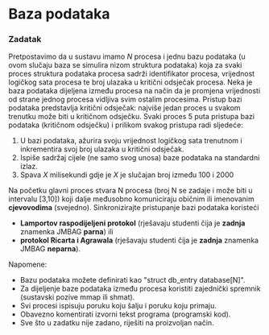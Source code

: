 # Baza podataka
### Zadatak

Pretpostavimo da u sustavu imamo *N* procesa i jednu bazu podataka (u ovom slučaju baza se simulira nizom struktura podataka) koja za svaki proces struktura podataka procesa sadrži identifikator procesa, vrijednost logičkog sata procesa te broj ulazaka u kritični odsječak procesa. Neka je baza podataka dijeljena između procesa na način da je promjena vrijednosti od strane jednog procesa vidljiva svim ostalim procesima. Pristup bazi podataka predstavlja kritični odsječak: najviše jedan proces u svakom trenutku može biti u kritičnom odsječku. Svaki proces 5 puta pristupa bazi podataka (kritičnom odsječku) i prilikom svakog pristupa radi sljedeće:

1. U bazi podataka, ažurira svoju vrijednost logičkog sata trenutnom i inkrementira svoj broj ulazaka u kritični odsječak.
2. Ispiše sadržaj cijele (ne samo svog unosa) baze podataka na standardni izlaz.
3. Spava *X* milisekundi gdje je *X* je slučajan broj između 100 i 2000

Na početku glavni proces stvara N  procesa (broj N se zadaje i može biti u intervalu [3,10]) koji dalje međusobno komuniciraju običnim ili imenovanim __cjevovodima__ (svejedno). Sinkronizirajte pristupanje bazi podataka koristeći

- __Lamportov raspodijeljeni protokol__ (rješavaju studenti čija je __zadnja__ znamenka JMBAG __parna__) ili
- __protokol Ricarta i Agrawala__ (rješavaju studenti čija je __zadnja__ znamenka JMBAG __neparna__).

Napomene:

- Bazu podataka možete definirati kao "struct db_entry database[N]".
- Za dijeljenje baze podataka između procesa koristiti zajednički spremnik (sustavski pozive mmap ili shmat).
- Svi procesi ispisuju poruku koju šalju i poruku koju primaju.
- Obavezno komentirati izvorni tekst programa (programski kod).
- Sve što u zadatku nije zadano, riješiti na proizvoljan način.
